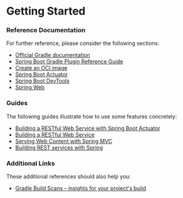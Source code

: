 # Getting Started

### Reference Documentation

For further reference, please consider the following sections:

* [Official Gradle documentation](https://docs.gradle.org)
* [Spring Boot Gradle Plugin Reference Guide](https://docs.spring.io/spring-boot/docs/3.1.9/gradle-plugin/reference/html/)
* [Create an OCI image](https://docs.spring.io/spring-boot/docs/3.1.9/gradle-plugin/reference/html/#build-image)
* [Spring Boot Actuator](https://docs.spring.io/spring-boot/docs/3.1.9/reference/htmlsingle/index.html#actuator)
* [Spring Boot DevTools](https://docs.spring.io/spring-boot/docs/3.1.9/reference/htmlsingle/index.html#using.devtools)
* [Spring Web](https://docs.spring.io/spring-boot/docs/3.1.9/reference/htmlsingle/index.html#web)

### Guides

The following guides illustrate how to use some features concretely:

* [Building a RESTful Web Service with Spring Boot Actuator](https://spring.io/guides/gs/actuator-service/)
* [Building a RESTful Web Service](https://spring.io/guides/gs/rest-service/)
* [Serving Web Content with Spring MVC](https://spring.io/guides/gs/serving-web-content/)
* [Building REST services with Spring](https://spring.io/guides/tutorials/rest/)

### Additional Links

These additional references should also help you:

* [Gradle Build Scans – insights for your project's build](https://scans.gradle.com#gradle)

